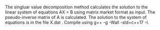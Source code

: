 The singluar value decomposition method calculates the solution to the linear system of equations AX = B using matrix market format as input. The pseudo-inverse matrix of A is calculated. The solution to 
the system of equations is in the file X.dat .
 Compile using g++ -g -Wall -std=c++17 -I.
